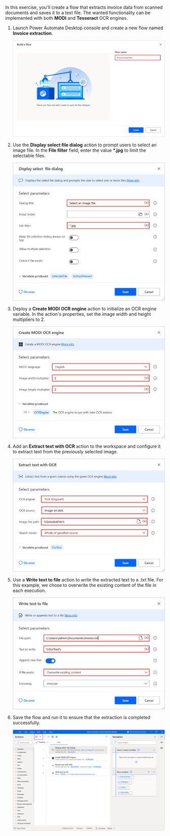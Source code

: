 In this exercise, you'll create a flow that extracts invoice data from scanned documents and saves it to a text file. The wanted functionality can be implemented with both **MODI** and **Tesseract** OCR engines.

1. Launch Power Automate Desktop console and create a new flow named **Invoice extraction**.

    ![The Build a flow dialog.](..\media\exercise-new-flow.png)

1. Use the **Display select file dialog** action to prompt users to select an image file. In the **File filter** field, enter the value **\*.jpg** to limit the selectable files.

    ![The Display select file dialo action.](..\media\exercise-display-select-file-dialog-action.png)

1. Deploy a **Create MODI OCR engine** action to initialize an OCR engine variable. In the action's properties, set the image width and height multipliers to 2.

    ![The Create MODI OCR engine action.](..\media\exercise-create-modi-ocer-engine-action.png)

1. Add an **Extract text with OCR** action to the workspace and configure it to extract text from the previously selected image. 

    ![The Extract text with OCR action.](..\media\exercise-extract-text-with-ocr-action.png)

1. Use a **Write text to file** action to write the extracted text to a .txt file. For this example, we chose to overwrite the existing content of the file in each execution. 

    ![The Write text to file action.](..\media\exercise-write-text-to-file-action.png)

1. Save the flow and run it to ensure that the extraction is completed successfully.

    [ ![The final flow and the save and run buttons.](..\media\exericse-final-flow.png) ](..\media\exericse-final-flow-expanded.png#lightbox)